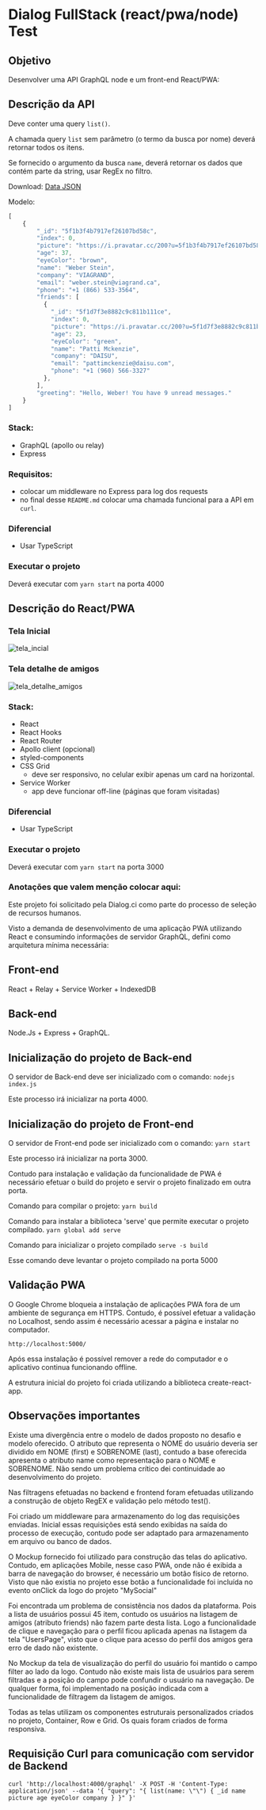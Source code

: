# Dialog FullStack (react/pwa/node) Test

## Objetivo

Desenvolver uma API GraphQL node e um front-end React/PWA:

## Descrição da API

Deve conter uma query `list()`.

A chamada query `list` sem parâmetro (o termo da busca por nome) deverá retornar todos os itens.

Se fornecido o argumento da busca `name`, deverá retornar os dados que contém parte da string, usar RegEx no filtro.

Download: [Data JSON](db.json)

Modelo:
```javascript
[
    {
        "_id": "5f1b3f4b7917ef26107bd58c",
        "index": 0,
        "picture": "https://i.pravatar.cc/200?u=5f1b3f4b7917ef26107bd58c",
        "age": 37,
        "eyeColor": "brown",
        "name": "Weber Stein",
        "company": "VIAGRAND",
        "email": "weber.stein@viagrand.ca",
        "phone": "+1 (866) 533-3564",
        "friends": [
          {
            "_id": "5f1d7f3e8882c9c811b111ce",
            "index": 0,
            "picture": "https://i.pravatar.cc/200?u=5f1d7f3e8882c9c811b111ce",
            "age": 23,
            "eyeColor": "green",
            "name": "Patti Mckenzie",
            "company": "DAISU",
            "email": "pattimckenzie@daisu.com",
            "phone": "+1 (960) 566-3327"
          },
        ],
        "greeting": "Hello, Weber! You have 9 unread messages."
    }
]
```

### Stack:
- GraphQL (apollo ou relay)
- Express

### Requisitos:
- colocar um middleware no Express para log dos requests
- no final desse `README.md` colocar uma chamada funcional para a API em `curl`.

### Diferencial

- Usar TypeScript

### Executar o projeto

Deverá executar com `yarn start` na porta 4000


## Descrição do React/PWA

### Tela Inicial
![tela_incial](./docs/browser02.png)

### Tela detalhe de amigos
![tela_detalhe_amigos](./docs/browser03.png)


### Stack:
- React
- React Hooks
- React Router
- Apollo client (opcional)
- styled-components
- CSS Grid
  - deve ser responsivo, no celular exibir apenas um card na horizontal.
- Service Worker
  - app deve funcionar off-line (páginas que foram visitadas)

### Diferencial

- Usar TypeScript

### Executar o projeto

Deverá executar com `yarn start` na porta 3000


### Anotações que valem menção colocar aqui:

Este projeto foi solicitado pela Dialog.ci como parte do processo de seleção de recursos humanos.

Visto a demanda de desenvolvimento de uma aplicação PWA utilizando React e consumindo informações de servidor GraphQL, defini como arquitetura mínima necessária:

## Front-end
React + Relay + Service Worker + IndexedDB

## Back-end
Node.Js + Express + GraphQL.

## Inicialização do projeto de Back-end
O servidor de Back-end deve ser inicializado com o comando:
`nodejs index.js`

Este processo irá inicializar na porta 4000.

## Inicialização do projeto de Front-end
O servidor de Front-end pode ser inicializado com o comando:
`yarn start`

Este processo irá inicializar na porta 3000.

Contudo para instalação e validação da funcionalidade de PWA é necessário efetuar o build do projeto e servir o projeto finalizado em outra porta.

Comando para compilar o projeto:
`yarn build`

Comando para instalar a biblioteca 'serve' que permite executar o projeto compilado.
`yarn global add serve`

Comando para inicializar o projeto compilado
`serve -s build`

Esse comando deve levantar o projeto compilado na porta 5000

## Validação PWA
O Google Chrome bloqueia a instalação de aplicações PWA fora de um ambiente de segurança em HTTPS. Contudo, é possível efetuar a validação no Localhost, sendo assim é necessário acessar a página e instalar no computador.

`http://localhost:5000/`

Após essa instalação é possível remover a rede do computador e o aplicativo continua funcionando offline.


A estrutura inicial do projeto foi criada utilizando a biblioteca create-react-app.

## Observações importantes

Existe uma divergência entre o modelo de dados proposto no desafio e modelo oferecido. O atributo que representa o NOME do usuário deveria ser dividido em NOME (first) e SOBRENOME (last), contudo a base oferecida apresenta o atributo name como representação para o NOME e SOBRENOME. Não sendo um problema crítico dei continuidade ao desenvolvimento do projeto.

Nas filtragens efetuadas no backend e frontend foram efetuadas utilizando a construção de objeto RegEX e validação pelo método test().

Foi criado um middleware para armazenamento do log das requisições enviadas. Inicial essas requisições está sendo exibidas na saída do processo de execução, contudo pode ser adaptado para armazenamento em arquivo ou banco de dados.

O Mockup fornecido foi utilizado para construção das telas do aplicativo. Contudo, em aplicações Mobile, nesse caso PWA, onde não é exibida a barra de navegação do browser, é necessário um botão físico de retorno. Visto que não existia no projeto esse botão a funcionalidade foi incluída no evento onClick da logo do projeto "MySocial"

Foi encontrada um problema de consistência nos dados da plataforma. Pois a lista de usuários possui 45 item, contudo os usuários na listagem de amigos (atributo friends) não fazem parte desta lista. Logo a funcionalidade de clique e navegação para o perfil ficou aplicada apenas na listagem da tela "UsersPage", visto que o clique para acesso do perfil dos amigos gera erro de dado não existente.

No Mockup da tela de visualização do perfil do usuário foi mantido o campo filter ao lado da logo.  Contudo não existe mais lista de usuários para serem filtradas e a posição do campo pode confundir o usuário na navegação. De qualquer forma, foi implementado na posição indicada com a funcionalidade de filtragem da listagem de amigos.

Todas as telas utilizam os componentes estruturais personalizados criados no projeto, Container, Row e Grid. Os quais foram criados de forma responsiva.


## Requisição Curl para comunicação com servidor de Backend

`curl 'http://localhost:4000/graphql' -X POST -H 'Content-Type: application/json' --data '{ "query": "{ list(name: \"\") { _id name picture age eyeColor company } }" }'`



